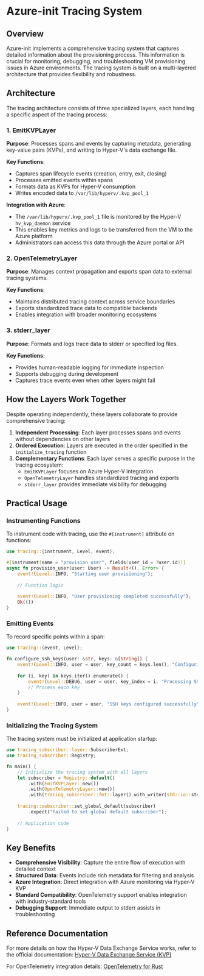 # Azure-init Tracing System

## Overview

Azure-init implements a comprehensive tracing system that captures detailed information about the provisioning process. This information is crucial for monitoring, debugging, and troubleshooting VM provisioning issues in Azure environments. The tracing system is built on a multi-layered architecture that provides flexibility and robustness.

## Architecture

The tracing architecture consists of three specialized layers, each handling a specific aspect of the tracing process:

### 1. EmitKVPLayer

**Purpose**: Processes spans and events by capturing metadata, generating key-value pairs (KVPs), and writing to Hyper-V's data exchange file.

**Key Functions**:
- Captures span lifecycle events (creation, entry, exit, closing)
- Processes emitted events within spans
- Formats data as KVPs for Hyper-V consumption
- Writes encoded data to `/var/lib/hyperv/.kvp_pool_1`

**Integration with Azure**:
- The `/var/lib/hyperv/.kvp_pool_1` file is monitored by the Hyper-V `hv_kvp_daemon` service
- This enables key metrics and logs to be transferred from the VM to the Azure platform
- Administrators can access this data through the Azure portal or API

### 2. OpenTelemetryLayer

**Purpose**: Manages context propagation and exports span data to external tracing systems.

**Key Functions**:
- Maintains distributed tracing context across service boundaries
- Exports standardized trace data to compatible backends
- Enables integration with broader monitoring ecosystems

### 3. stderr_layer

**Purpose**: Formats and logs trace data to stderr or specified log files.

**Key Functions**:
- Provides human-readable logging for immediate inspection
- Supports debugging during development
- Captures trace events even when other layers might fail

## How the Layers Work Together

Despite operating independently, these layers collaborate to provide comprehensive tracing:

1. **Independent Processing**: Each layer processes spans and events without dependencies on other layers
2. **Ordered Execution**: Layers are executed in the order specified in the `initialize_tracing` function
3. **Complementary Functions**: Each layer serves a specific purpose in the tracing ecosystem:
   - `EmitKVPLayer` focuses on Azure Hyper-V integration
   - `OpenTelemetryLayer` handles standardized tracing and exports
   - `stderr_layer` provides immediate visibility for debugging

## Practical Usage

### Instrumenting Functions

To instrument code with tracing, use the `#[instrument]` attribute on functions:

```rust
use tracing::{instrument, Level, event};

#[instrument(name = "provision_user", fields(user_id = ?user.id))]
async fn provision_user(user: User) -> Result<(), Error> {
    event!(Level::INFO, "Starting user provisioning");
    
    // Function logic
    
    event!(Level::INFO, "User provisioning completed successfully");
    Ok(())
}
```

### Emitting Events

To record specific points within a span:

```rust
use tracing::{event, Level};

fn configure_ssh_keys(user: &str, keys: &[String]) {
    event!(Level::INFO, user = user, key_count = keys.len(), "Configuring SSH keys");
    
    for (i, key) in keys.iter().enumerate() {
        event!(Level::DEBUG, user = user, key_index = i, "Processing SSH key");
        // Process each key
    }
    
    event!(Level::INFO, user = user, "SSH keys configured successfully");
}
```

### Initializing the Tracing System

The tracing system must be initialized at application startup:

```rust
use tracing_subscriber::layer::SubscriberExt;
use tracing_subscriber::Registry;

fn main() {
    // Initialize the tracing system with all layers
    let subscriber = Registry::default()
        .with(EmitKVPLayer::new())
        .with(OpenTelemetryLayer::new())
        .with(tracing_subscriber::fmt::layer().with_writer(std::io::stderr));
    
    tracing::subscriber::set_global_default(subscriber)
        .expect("Failed to set global default subscriber");
    
    // Application code
}
```

## Key Benefits

- **Comprehensive Visibility**: Capture the entire flow of execution with detailed context
- **Structured Data**: Events include rich metadata for filtering and analysis
- **Azure Integration**: Direct integration with Azure monitoring via Hyper-V KVP
- **Standard Compatibility**: OpenTelemetry support enables integration with industry-standard tools
- **Debugging Support**: Immediate output to stderr assists in troubleshooting

## Reference Documentation

For more details on how the Hyper-V Data Exchange Service works, refer to the official documentation:
[Hyper-V Data Exchange Service (KVP)](https://learn.microsoft.com/en-us/virtualization/hyper-v-on-windows/reference/integration-services#hyper-v-data-exchange-service-kvp)

For OpenTelemetry integration details:
[OpenTelemetry for Rust](https://opentelemetry.io/docs/instrumentation/rust/)